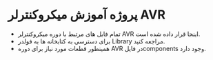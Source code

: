 # پروژه آموزش میکروکنترلر AVR
- تمام فایل های مرتبط با دوره میکروکنترلر AVR اینجا قرار داده شده است.
- برای دسترسی به کتابخانه ها به فولدر Library مراجعه کنید.
- همینطور قطعات مورد نیاز برای دوره AVR در فایلcomponents وجود دارد.
